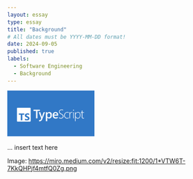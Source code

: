 ```yaml
---
layout: essay
type: essay
title: "Background"
# All dates must be YYYY-MM-DD format!
date: 2024-09-05
published: true
labels:
  - Software Engineering
  - Background
---
```


<img width="200px" class="rounded float-start pe-4" src="../img/typescript.png">

... insert text here

Image: https://miro.medium.com/v2/resize:fit:1200/1*VTW6T-7KkQHPjf4mtfQ0Zg.png
